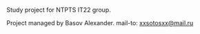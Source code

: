 Study project for NTPTS IT22 group.

Project managed by Basov Alexander.
mail-to: xxsotosxx@mail.ru
